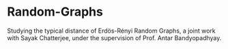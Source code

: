# Random-Graphs
Studying the typical distance of Erdös-Rényi Random Graphs, a joint work with Sayak Chatterjee, under the supervision of Prof. Antar Bandyopadhyay.
